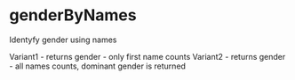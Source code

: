 # genderByNames
Identyfy gender using names

Variant1 - returns gender - only first name counts
Variant2 - returns gender - all names counts, dominant gender is returned
